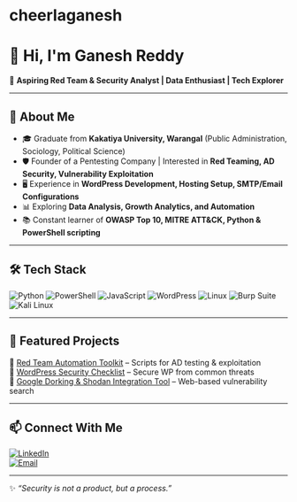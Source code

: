 # cheerlaganesh
# 👋 Hi, I'm Ganesh Reddy  

🎯 **Aspiring Red Team & Security Analyst | Data Enthusiast | Tech Explorer**

---

## 🚀 About Me
- 🎓 Graduate from **Kakatiya University, Warangal** (Public Administration, Sociology, Political Science)  
- 🛡️ Founder of a Pentesting Company | Interested in **Red Teaming, AD Security, Vulnerability Exploitation**  
- 🖥️ Experience in **WordPress Development, Hosting Setup, SMTP/Email Configurations**  
- 📊 Exploring **Data Analysis, Growth Analytics, and Automation**  
- 📚 Constant learner of **OWASP Top 10, MITRE ATT&CK, Python & PowerShell scripting**  

---

## 🛠️ Tech Stack
![Python](https://img.shields.io/badge/-Python-3776AB?logo=python&logoColor=white&style=flat)
![PowerShell](https://img.shields.io/badge/-PowerShell-5391FE?logo=powershell&logoColor=white&style=flat)
![JavaScript](https://img.shields.io/badge/-JavaScript-F7DF1E?logo=javascript&logoColor=black&style=flat)
![WordPress](https://img.shields.io/badge/-WordPress-21759B?logo=wordpress&logoColor=white&style=flat)
![Linux](https://img.shields.io/badge/-Linux-FCC624?logo=linux&logoColor=black&style=flat)
![Burp Suite](https://img.shields.io/badge/-Burp%20Suite-FF6633?logo=burpsuite&logoColor=white&style=flat)
![Kali Linux](https://img.shields.io/badge/-Kali%20Linux-268BEE?logo=kalilinux&logoColor=white&style=flat)

---

## 📂 Featured Projects
🔹 [Red Team Automation Toolkit](https://github.com/your-username/redteam-toolkit) – Scripts for AD testing & exploitation  
🔹 [WordPress Security Checklist](https://github.com/your-username/wp-security-checklist) – Secure WP from common threats  
🔹 [Google Dorking & Shodan Integration Tool](https://github.com/your-username/dork-scanner) – Web-based vulnerability search  

---


## 📫 Connect With Me
[![LinkedIn](https://img.shields.io/badge/-LinkedIn-blue?logo=linkedin&logoColor=white)](https://www.linkedin.com/in/ganesh-cheerla-reddy)  
[![Email](https://img.shields.io/badge/-Email-D14836?logo=gmail&logoColor=white)](mailto:cheerlaganesh01@gmail.com)  

---

✨ *“Security is not a product, but a process.”*  

